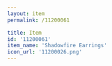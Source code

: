 ```yaml
---
layout: item
permalink: /11200061

title: Item
id: '11200061'
item_name: 'Shadowfire Earrings'
icon_url: '11200026.png'
---
```


